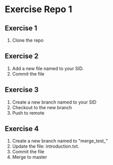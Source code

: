 # Exercise Repo 1

## Exercise 1

1. Clone the repo

## Exercise 2

1. Add a new file named to your SID.
2. Commit the file

## Exercise 3

1. Create a new branch named to your SID
2. Checkout to the new branch
3. Push to remote

## Exercise 4

1. Create a new branch named to "merge_test_<your SID>"
2. Update the file: introduction.txt.
3. Commit the file
4. Merge to master
